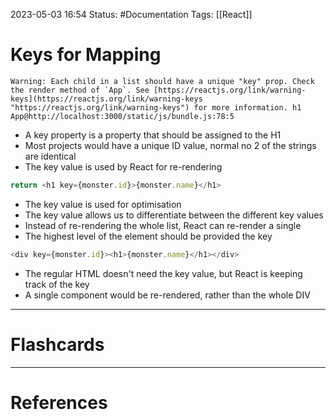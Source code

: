 2023-05-03 16:54
Status: #Documentation 
Tags: [[React]]

# Keys for Mapping


```console
Warning: Each child in a list should have a unique "key" prop. Check the render method of `App`. See [https://reactjs.org/link/warning-keys](https://reactjs.org/link/warning-keys "https://reactjs.org/link/warning-keys") for more information. h1 App@http://localhost:3000/static/js/bundle.js:78:5
```

* A key property is a property that should be assigned to the H1
* Most projects would have a unique ID value, normal no 2 of the strings are identical
* The key value is used by React for re-rendering

```javascript
return <h1 key={monster.id}>{monster.name}</h1>
```
* The key value is used for optimisation
* The key value allows us to differentiate between the different key values
* Instead of re-rendering the whole list, React can re-render a single
* The highest level of the element should be provided the key


```javascript
<div key={monster.id}><h1>{monster.name}</h1></div>
```
* The regular HTML doesn't need the key value, but React is keeping track of the key
* A single component would be re-rendered, rather than the whole DIV







___
# Flashcards



---
# References

